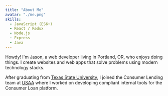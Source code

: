 ```yaml
---
title: "About Me"
avatar: "./me.png"
skills:
  - JavaScript (ES6+)
  - React / Redux
  - Node.js
  - Express
  - Java
---
```


Howdy! I'm Jason, a web developer living in Portland, OR, who enjoys doing things. I create websites and web apps that solve problems using modern technology stacks.

After graduating from [Texas State University](https://cs.txstate.edu/), I joined the Consumer Lending team at [USAA](https://www.usaa.com/) where I worked on developing compliant internal tools for the Consumer Loan platform.
